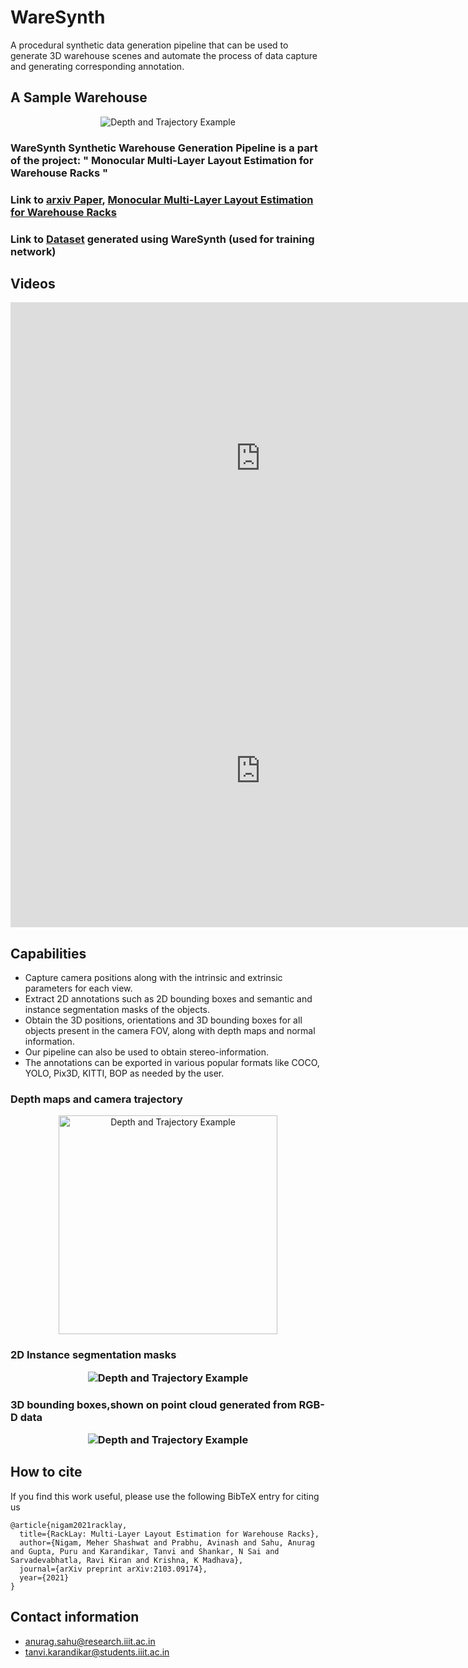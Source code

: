 # WareSynth

 A procedural synthetic  data  generation pipeline  that  can  be  used  to  generate  3D  warehouse  scenes and  automate  the  process  of  data  capture  and  generating corresponding  annotation.

## A Sample Warehouse
<p align="center">
 <img src="./assets/tes.png" alt="Depth and Trajectory Example" > 
</p>

### WareSynth Synthetic Warehouse Generation Pipeline is a part of the project: " Monocular Multi-Layer Layout Estimation for Warehouse Racks " 
### Link to [arxiv Paper](https://arxiv.org/abs/2103.09174), [Monocular Multi-Layer Layout Estimation for Warehouse Racks](https://avinash2468.github.io/RackLay/) 
### Link to [Dataset](https://drive.google.com/drive/folders/1-GizhhfVOeyITYK0nIYpoyQPgtgALHvG?usp=sharing) generated using WareSynth (used for training network)

## Videos 

<embed width="800" height="500" src="https://www.youtube.com/embed/inYH3Hqf-Ek" title="YouTube video player" frameborder="0" allow="accelerometer; autoplay; clipboard-write; encrypted-media; gyroscope; picture-in-picture" allowfullscreen>

<embed width="800" height="500" src="https://www.youtube.com/embed/Gp8cWECqigw" title="YouTube video player" frameborder="0" allow="accelerometer; autoplay; clipboard-write; encrypted-media; gyroscope; picture-in-picture" allowfullscreen>

## Capabilities

- Capture camera positions along with the intrinsic and extrinsic parameters for each view.
- Extract 2D annotations such as 2D bounding boxes and semantic and instance segmentation masks of the objects.  
- Obtain the 3D positions, orientations and 3D bounding boxes for all objects present in the camera FOV, along with depth maps and normal information. 
- Our pipeline can also be used to obtain stereo-information. 
- The annotations can be exported in various popular formats like COCO, YOLO, Pix3D, KITTI, BOP as needed by the user.

<h3> Depth maps and camera trajectory </h3>
<p align="center">
    <img src="./assets/Depth_and_trajectory.png" alt="Depth and Trajectory Example" height="350" > 
</p>

<h3> 2D Instance segmentation masks
<p align="center">
    <img src="./assets/segmentation_maps.png" alt="Depth and Trajectory Example" > 
</p>
 
<h3> 3D bounding boxes,shown on point cloud generated from RGB-D data 
<p align="center">
    <img src="./assets/3D_bounding_boxes_and_point_cloud.png" alt="Depth and Trajectory Example" > 
 </p>
 
## How to cite
If you find this work useful, please use the following BibTeX entry for citing us
```
@article{nigam2021racklay,
  title={RackLay: Multi-Layer Layout Estimation for Warehouse Racks},
  author={Nigam, Meher Shashwat and Prabhu, Avinash and Sahu, Anurag and Gupta, Puru and Karandikar, Tanvi and Shankar, N Sai and Sarvadevabhatla, Ravi Kiran and Krishna, K Madhava},
  journal={arXiv preprint arXiv:2103.09174},
  year={2021}
}
```

## Contact information
- anurag.sahu@research.iiit.ac.in
- tanvi.karandikar@students.iiit.ac.in
